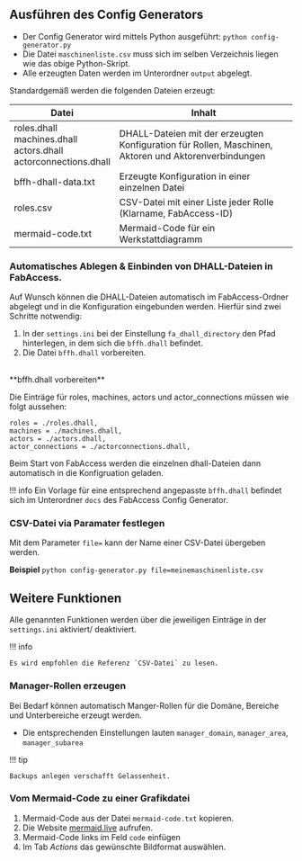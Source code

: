 
## Ausführen des Config Generators

- Der Config Generator wird mittels Python ausgeführt: `python config-generator.py`
- Die Datei `maschinenliste.csv` muss sich im selben Verzeichnis liegen wie das obige Python-Skript.
- Alle erzeugten Daten werden im Unterordner `output` abgelegt.

Standardgemäß werden die folgenden Dateien erzeugt:

| Datei                                                                   | Inhalt                                                                                               |
| ----------------------------------------------------------------------- | ---------------------------------------------------------------------------------------------------- |
| roles.dhall<br>machines.dhall<br>actors.dhall<br>actorconnections.dhall | DHALL-Dateien mit der erzeugten Konfiguration für Rollen, Maschinen, Aktoren und Aktorenverbindungen |
| bffh-dhall-data.txt                                                     | Erzeugte Konfiguration in einer einzelnen Datei                                                      |
| roles.csv                                                               | CSV-Datei mit einer Liste jeder Rolle (Klarname, FabAccess-ID)                                       |
| mermaid-code.txt                                                        | Mermaid-Code für ein Werkstattdiagramm                                                               |


### Automatisches Ablegen & Einbinden von DHALL-Dateien in FabAccess.

Auf Wunsch können die DHALL-Dateien automatisch im FabAccess-Ordner abgelegt und in die Konfiguration eingebunden werden. Hierfür sind zwei Schritte notwendig:

1. In der `settings.ini` bei der Einstellung `fa_dhall_directory` den Pfad hinterlegen, in dem sich die `bffh.dhall` befindet.
2. Die Datei `bffh.dhall` vorbereiten.

<br>
**bffh.dhall vorbereiten**

Die Einträge für roles, machines, actors und actor_connections müssen wie folgt aussehen:

```
roles = ./roles.dhall,
machines = ./machines.dhall,
actors = ./actors.dhall,
actor_connections = ./actorconnections.dhall,
```

Beim Start von FabAccess werden die einzelnen dhall-Dateien dann automatisch in die Konfigruation geladen.


!!! info
    Ein Vorlage für eine entsprechend angepasste `bffh.dhall` befindet sich im Unterordner `docs` des FabAccess Config Generator.


### CSV-Datei via Paramater festlegen

Mit dem Parameter `file=` kann der Name einer CSV-Datei übergeben werden.

**Beispiel**
`python config-generator.py file=meinemaschinenliste.csv`


## Weitere Funktionen

Alle genannten Funktionen werden über die jeweiligen Einträge in der `settings.ini` aktiviert/ deaktiviert.

!!! info

    Es wird empfohlen die Referenz `CSV-Datei` zu lesen.

### Manager-Rollen erzeugen

Bei Bedarf können automatisch Manger-Rollen für die Domäne, Bereiche und Unterbereiche erzeugt werden.

- Die entsprechenden Einstellungen lauten `manager_domain`, `manager_area`, `manager_subarea`


!!! tip

    Backups anlegen verschafft Gelassenheit.

### Vom Mermaid-Code zu einer Grafikdatei

1. Mermaid-Code aus der Datei `mermaid-code.txt` kopieren.
2. Die Website [mermaid.live](https://mermaid.live) aufrufen.
3. Mermaid-Code links im Feld `code` einfügen
4. Im Tab *Actions* das gewünschte Bildformat auswählen.

